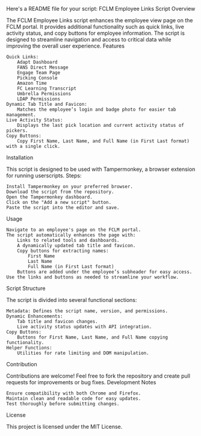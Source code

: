 Here's a README file for your script:
FCLM Employee Links Script
Overview

The FCLM Employee Links script enhances the employee view page on the FCLM portal. It provides additional functionality such as quick links, live activity status, and copy buttons for employee information. The script is designed to streamline navigation and access to critical data while improving the overall user experience.
Features

    Quick Links:
        Adapt Dashboard
        FANS Direct Message
        Engage Team Page
        Picking Console
        Amazon Time
        FC Learning Transcript
        Umbrella Permissions
        LDAP Permissions
    Dynamic Tab Title and Favicon:
        Matches the employee’s login and badge photo for easier tab management.
    Live Activity Status:
        Displays the last pick location and current activity status of pickers.
    Copy Buttons:
        Copy First Name, Last Name, and Full Name (in First Last format) with a single click.

Installation

This script is designed to be used with Tampermonkey, a browser extension for running userscripts.
Steps:

    Install Tampermonkey on your preferred browser.
    Download the script from the repository.
    Open the Tampermonkey dashboard.
    Click on the "Add a new script" button.
    Paste the script into the editor and save.

Usage

    Navigate to an employee's page on the FCLM portal.
    The script automatically enhances the page with:
        Links to related tools and dashboards.
        A dynamically updated tab title and favicon.
        Copy buttons for extracting names:
            First Name
            Last Name
            Full Name (in First Last format)
        Buttons are added under the employee’s subheader for easy access.
    Use the links and buttons as needed to streamline your workflow.

Script Structure

The script is divided into several functional sections:

    Metadata: Defines the script name, version, and permissions.
    Dynamic Enhancements:
        Tab title and favicon changes.
        Live activity status updates with API integration.
    Copy Buttons:
        Buttons for First Name, Last Name, and Full Name copying functionality.
    Helper Functions:
        Utilities for rate limiting and DOM manipulation.

Contribution

Contributions are welcome! Feel free to fork the repository and create pull requests for improvements or bug fixes.
Development Notes

    Ensure compatibility with both Chrome and Firefox.
    Maintain clean and readable code for easy updates.
    Test thoroughly before submitting changes.

License

This project is licensed under the MIT License.
